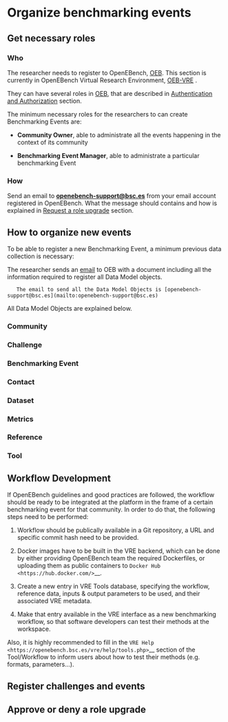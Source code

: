 # Organize benchmarking events

## Get necessary roles

### Who

The researcher needs to register to OpenEBench, [OEB](https://openebench.bsc.es/dashboard). This section is currently in OpenEBench Virtual Research Environment, [OEB-VRE](https://inb.bsc.es/auth/realms/openebench/protocol/openid-connect/auth?state=f5f54a64b3adc893017d9e55aa2ec4e3&response_type=code&approval_prompt=auto&redirect_uri=https%3A%2F%2Fopenebench.bsc.es%2Fvre%2F%2Fapplib%2FloginToken.php&client_id=oeb-vre) .

They can have several roles in [OEB](https://openebench.bsc.es/dashboard), that are described in [Authentication and Authorization](../../technical_references/7_authentication_and_authorization.md) section.

The minimum necessary roles for the researchers to can create Benchmarking Events are:

   -  **Community Owner**, able to administrate all the events happening in the context of its community
   
   -  **Benchmarking Event Manager**, able to administrate a particular benchmarking Event

### How

Send an email to **openebench-support@bsc.es** from your email account registered in OpenEBench. What the message should contains and how is explained in [Request a role upgrade](../users_accounts.md) section.


## How to organize new events

To be able to register a new Benchmarking Event, a minimum previous data collection is necessary:

The researcher sends an [email](openebench-support@bsc.es) to OEB with a document including all the information required to register all Data Model objects.

```{note}
   The email to send all the Data Model Objects is [openebench-support@bsc.es](mailto:openebench-support@bsc.es)
```
   
All Data Model Objects are explained below.

### Community

### Challenge

### Benchmarking Event

### Contact

### Dataset

### Metrics

### Reference

### Tool


## Workflow Development

If OpenEBench guidelines and good practices are followed, the workflow should be ready to be integrated at the platform in the frame of a certain benchmarking event for that community. In order to do that, the following steps need to be performed:

1.  Workflow should be publically available in a Git repository, a URL and specific commit hash need to be provided.

2.  Docker images have to be built in the VRE backend, which can be done by either providing OpenEBench team the required Dockerfiles, or uploading them as public containers to `Docker Hub <https://hub.docker.com/>`__.

3.  Create a new entry in VRE Tools database, specifying the workflow, reference data, inputs & output parameters to be used, and their associated VRE metadata.

4.  Make that entry available in the VRE interface as a new benchmarking workflow, so that software developers can test their methods at the workspace.

Also, it is highly recommended to fill in the `VRE Help <https://openebench.bsc.es/vre/help/tools.php>`__ section of the Tool/Workflow to inform users about how to test their methods (e.g. formats, parameters...).

## Register challenges and events

## Approve or deny a role upgrade

